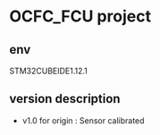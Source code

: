 # OCFC_FCU project

## env

STM32CUBEIDE1.12.1

## version description

- v1.0 for origin : Sensor calibrated

